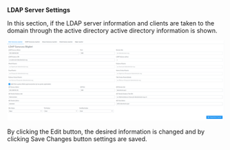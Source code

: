 **LDAP Server Settings**

In this section, if the LDAP server information and clients are taken to the domain through the active directory
active directory information is shown.

[![LDAP Sunucu Ayaları](../images/serverSettings/ldapSettings.png)](../images/serverSettings/ldapSettings.png)

By clicking the Edit button, the desired information is changed and by clicking Save Changes button settings are saved.

<link href=/lider3.0/assets/style.css rel=stylesheet></link>
